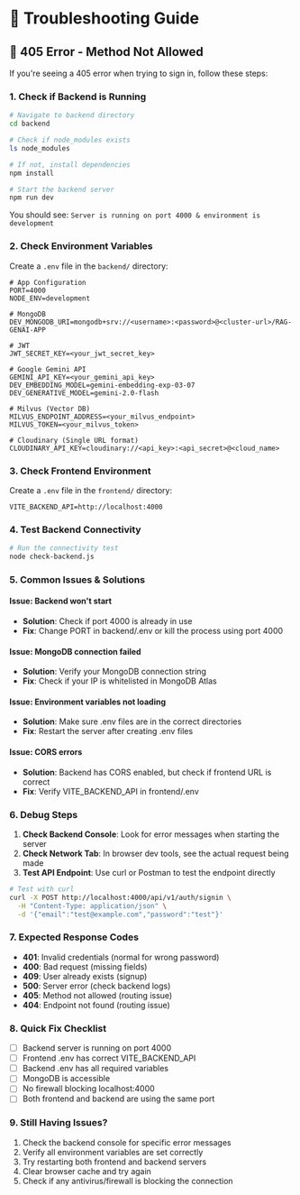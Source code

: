 # 🔧 Troubleshooting Guide

## 🚨 405 Error - Method Not Allowed

If you're seeing a 405 error when trying to sign in, follow these steps:

### 1. Check if Backend is Running

```bash
# Navigate to backend directory
cd backend

# Check if node_modules exists
ls node_modules

# If not, install dependencies
npm install

# Start the backend server
npm run dev
```

You should see: `Server is running on port 4000 & environment is development`

### 2. Check Environment Variables

Create a `.env` file in the `backend/` directory:

```env
# App Configuration
PORT=4000
NODE_ENV=development

# MongoDB
DEV_MONGODB_URI=mongodb+srv://<username>:<password>@<cluster-url>/RAG-GENAI-APP

# JWT
JWT_SECRET_KEY=<your_jwt_secret_key>

# Google Gemini API
GEMINI_API_KEY=<your_gemini_api_key>
DEV_EMBEDDING_MODEL=gemini-embedding-exp-03-07
DEV_GENERATIVE_MODEL=gemini-2.0-flash

# Milvus (Vector DB)
MILVUS_ENDPOINT_ADDRESS=<your_milvus_endpoint>
MILVUS_TOKEN=<your_milvus_token>

# Cloudinary (Single URL format)
CLOUDINARY_API_KEY=cloudinary://<api_key>:<api_secret>@<cloud_name>
```

### 3. Check Frontend Environment

Create a `.env` file in the `frontend/` directory:

```env
VITE_BACKEND_API=http://localhost:4000
```

### 4. Test Backend Connectivity

```bash
# Run the connectivity test
node check-backend.js
```

### 5. Common Issues & Solutions

#### Issue: Backend won't start
- **Solution**: Check if port 4000 is already in use
- **Fix**: Change PORT in backend/.env or kill the process using port 4000

#### Issue: MongoDB connection failed
- **Solution**: Verify your MongoDB connection string
- **Fix**: Check if your IP is whitelisted in MongoDB Atlas

#### Issue: Environment variables not loading
- **Solution**: Make sure .env files are in the correct directories
- **Fix**: Restart the server after creating .env files

#### Issue: CORS errors
- **Solution**: Backend has CORS enabled, but check if frontend URL is correct
- **Fix**: Verify VITE_BACKEND_API in frontend/.env

### 6. Debug Steps

1. **Check Backend Console**: Look for error messages when starting the server
2. **Check Network Tab**: In browser dev tools, see the actual request being made
3. **Test API Endpoint**: Use curl or Postman to test the endpoint directly

```bash
# Test with curl
curl -X POST http://localhost:4000/api/v1/auth/signin \
  -H "Content-Type: application/json" \
  -d '{"email":"test@example.com","password":"test"}'
```

### 7. Expected Response Codes

- **401**: Invalid credentials (normal for wrong password)
- **400**: Bad request (missing fields)
- **409**: User already exists (signup)
- **500**: Server error (check backend logs)
- **405**: Method not allowed (routing issue)
- **404**: Endpoint not found (routing issue)

### 8. Quick Fix Checklist

- [ ] Backend server is running on port 4000
- [ ] Frontend .env has correct VITE_BACKEND_API
- [ ] Backend .env has all required variables
- [ ] MongoDB is accessible
- [ ] No firewall blocking localhost:4000
- [ ] Both frontend and backend are using the same port

### 9. Still Having Issues?

1. Check the backend console for specific error messages
2. Verify all environment variables are set correctly
3. Try restarting both frontend and backend servers
4. Clear browser cache and try again
5. Check if any antivirus/firewall is blocking the connection


